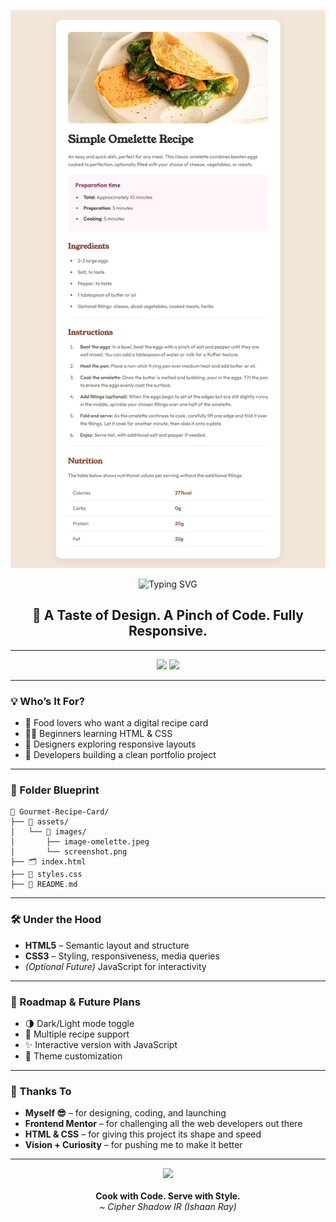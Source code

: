 <p align="center">
  <img src="assets/images/screenshot.png" width="600" alt="Gourmet Recipe Card Preview">
</p>
<p align="center">
    <img src="https://readme-typing-svg.herokuapp.com?font=Cambria&size=28&duration=5000&color=F77F00&center=true&vCenter=true&width=1000&height=70&lines=Gourmet+Recipe+Card;Frontend+Mentor+Challenge;Built+with+HTML+%26+CSS" alt="Typing SVG" />
</p>

<h2 align="center">🥗 A Taste of Design. A Pinch of Code. Fully Responsive.</h2>

---

<p align="center">
  <img src="https://img.shields.io/badge/HTML5-Frontend-E34F26?style=for-the-badge&logo=html5&logoColor=white" />
  <img src="https://img.shields.io/badge/CSS3-Styled-1572B6?style=for-the-badge&logo=css3&logoColor=white" />
</p>

---

### 💡 Who’s It For?

- 🍳 Food lovers who want a digital recipe card  
- 👩‍💻 Beginners learning HTML & CSS  
- 🎨 Designers exploring responsive layouts  
- 🚀 Developers building a clean portfolio project  

---

### 📂 Folder Blueprint

```plaintext
📁 Gourmet-Recipe-Card/
├── 📂 assets/
│   └── 📂 images/
│       ├── image-omelette.jpeg
│       └── screenshot.png
├── 🗂️ index.html
├── 🎨 styles.css
├── 📄 README.md
````

---

### 🛠️ Under the Hood

* **HTML5** – Semantic layout and structure
* **CSS3** – Styling, responsiveness, media queries
* *(Optional Future)* JavaScript for interactivity

---

### 🔭 Roadmap & Future Plans

* 🌗 Dark/Light mode toggle
* 📖 Multiple recipe support
* ✨ Interactive version with JavaScript
* 🧩 Theme customization

---

### 🙌 Thanks To

* **Myself 😎** – for designing, coding, and launching
* **Frontend Mentor** – for challenging all the web developers out there
* **HTML & CSS** – for giving this project its shape and speed
* **Vision + Curiosity** – for pushing me to make it better

---

<p align="center">
  <img src="https://img.icons8.com/fluency/48/rocket.png" /><br><br>
  <b>Cook with Code. Serve with Style.</b><br>
  <i>~ Cipher Shadow IR (Ishaan Ray)</i>
</p>
